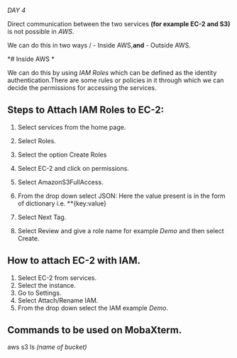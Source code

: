 *DAY 4*

Direct communication between the two services **(for example EC-2 and S3)** is not possible in *AWS*.

We can do this in two ways / - Inside AWS,**and** - Outside AWS.

*# Inside AWS *

We can do this by using *IAM Roles* which can be defined as the identity authentication.There are some rules or policies in it through which we can decide the permissions for accessing the services.


## Steps to Attach IAM Roles to EC-2:


1. Select services from the home page.


2. Select Roles.


3. Select the option Create Roles


4. Select EC-2 and click on permissions.


5. Select AmazonS3FullAccess.


6. From the drop down select JSON: Here the value present is in the form of dictionary i.e. **{key:value}


7. Select Next Tag.


8. Select Review and give a role name for example *Demo* and then select Create.



## How to attach EC-2 with IAM.

1. Select EC-2 from services.
2. Select the instance.
3. Go to Settings.
4. Select Attach/Rename IAM.
5. From the drop down select the IAM example *Demo*.


## Commands to be used on MobaXterm.

aws s3 ls *(name of bucket)*



                                
                               